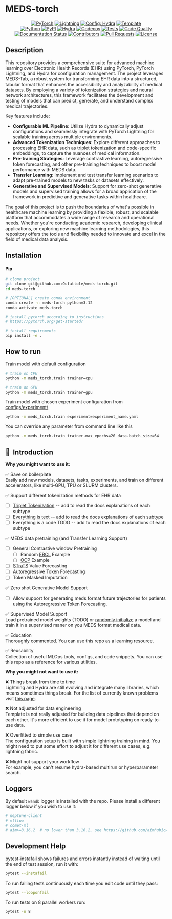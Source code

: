 # MEDS-torch

<p align="center">
  <a href="https://pytorch.org/get-started/locally/"><img alt="PyTorch" src="https://img.shields.io/badge/PyTorch-ee4c2c?logo=pytorch&logoColor=white"></a>
  <a href="https://pytorchlightning.ai/"><img alt="Lightning" src="https://img.shields.io/badge/-Lightning-792ee5?logo=pytorchlightning&logoColor=white"></a>
  <a href="https://hydra.cc/"><img alt="Config: Hydra" src="https://img.shields.io/badge/Config-Hydra-89b8cd"></a>
  <a href="https://github.com/ashleve/lightning-hydra-template"><img alt="Template" src="https://img.shields.io/badge/-Lightning--Hydra--Template-017F2F?style=flat&logo=github&labelColor=gray"></a><br>
  <a href="https://www.python.org/downloads/release/python-3100/"><img alt="Python" src="https://img.shields.io/badge/-Python_3.12+-blue?logo=python&logoColor=white"></a>
  <a href="https://pypi.org/project/meds-torch/"><img alt="PyPI" src="https://img.shields.io/badge/PyPI-v0.2.5-orange?logoColor=orange"></a>
  <a href="https://hydra.cc/"><img alt="Hydra" src="https://img.shields.io/badge/Config-Hydra_1.3-89b8cd"></a>
  <a href="https://codecov.io/gh/mmcdermott/MEDS_Tabular_AutoML"><img alt="Codecov" src="https://codecov.io/gh/mmcdermott/MEDS_Tabular_AutoML/graph/badge.svg?token=6GD05EDQ39"></a>
  <a href="https://github.com/Oufattole/meds-torch/actions/workflows/tests.yaml"><img alt="Tests" src="https://github.com/Oufattole/meds-torch/actions/workflows/tests.yaml/badge.svg"></a>
  <a href="https://github.com/Oufattole/meds-torch/actions/workflows/code-quality-main.yaml"><img alt="Code Quality" src="https://github.com/Oufattole/meds-torch/actions/workflows/code-quality-main.yaml/badge.svg"></a>
  <a href='https://meds-torch.readthedocs.io/en/latest/?badge=latest'><img src='https://readthedocs.org/projects/meds-torch/badge/?version=latest' alt='Documentation Status' /></a>
  <a href="https://github.com/Oufattole/meds-torch/graphs/contributors"><img alt="Contributors" src="https://img.shields.io/github/contributors/mmcdermott/MEDS_Tabular_AutoML.svg"></a>
  <a href="https://github.com/Oufattole/meds-torch/pulls"><img alt="Pull Requests" src="https://img.shields.io/badge/PRs-welcome-brightgreen.svg"></a>
  <a href="https://github.com/Oufattole/meds-torch#license"><img alt="License" src="https://img.shields.io/badge/License-MIT-green.svg?labelColor=gray"></a>
</p>
<!-- [![Paper](http://img.shields.io/badge/paper-arxiv.1001.2234-B31B1B.svg)](https://www.nature.com/articles/nature14539)
[![Conference](http://img.shields.io/badge/AnyConference-year-4b44ce.svg)](https://papers.nips.cc/paper/2020) -->

</div>

## Description

This repository provides a comprehensive suite for advanced machine learning over Electronic Health Records (EHR) using PyTorch, PyTorch Lightning, and Hydra for configuration management. The project leverages MEDS-Tab, a robust system for transforming EHR data into a structured, tabular format that enhances the accessibility and analyzability of medical datasets. By employing a variety of tokenization strategies and neural network architectures, this framework facilitates the development and testing of models that can predict, generate, and understand complex medical trajectories.

Key features include:

- **Configurable ML Pipeline**: Utilize Hydra to dynamically adjust configurations and seamlessly integrate with PyTorch Lightning for scalable training across multiple environments.
- **Advanced Tokenization Techniques**: Explore different approaches to processing EHR data, such as triplet tokenization and code-specific embeddings, to capture the nuances of medical information.
- **Pre-training Strategies**: Leverage contrastive learning, autoregressive token forecasting, and other pre-training techniques to boost model performance with MEDS data.
- **Transfer Learning**: Implement and test transfer learning scenarios to adapt pre-trained models to new tasks or datasets effectively.
- **Generative and Supervised Models**: Support for zero-shot generative models and supervised training allows for a broad application of the framework in predictive and generative tasks within healthcare.

The goal of this project is to push the boundaries of what's possible in healthcare machine learning by providing a flexible, robust, and scalable platform that accommodates a wide range of research and operational needs. Whether you're conducting academic research, developing clinical applications, or exploring new machine learning methodologies, this repository offers the tools and flexibility needed to innovate and excel in the field of medical data analysis.


## Installation

#### Pip

```bash
# clone project
git clone git@github.com:Oufattole/meds-torch.git
cd meds-torch

# [OPTIONAL] create conda environment
conda create -n meds-torch python=3.12
conda activate meds-torch

# install pytorch according to instructions
# https://pytorch.org/get-started/

# install requirements
pip install -e .
```


## How to run

Train model with default configuration

```bash
# train on CPU
python -m meds_torch.train trainer=cpu

# train on GPU
python -m meds_torch.train trainer=gpu
```

Train model with chosen experiment configuration from [configs/experiment/](configs/experiment/)

```bash
python -m meds_torch.train experiment=experiment_name.yaml
```

You can override any parameter from command line like this

```bash
python -m meds_torch.train trainer.max_epochs=20 data.batch_size=64
```

## 📌  Introduction

**Why you might want to use it:**

✅ Save on boilerplate <br>
Easily add new models, datasets, tasks, experiments, and train on different accelerators, like multi-GPU, TPU or SLURM clusters.

✅ Support different tokenization methods for EHR data <br>

- [ ] [Triplet Tokenization](https://github.com/Oufattole/meds-torch/issues/1) -- add to read the docs explanations of each subtype
- [ ] [Everything is text](https://github.com/Oufattole/meds-torch/issues/12) -- add to read the docs explanations of each subtype
- [ ] Everything is a code TODO -- add to read the docs explanations of each subtype

✅ MEDS data pretraining (and Transfer Learning Support) <br>

- [ ] General Contrastive window Pretraining
  - [ ] Random [EBCL](https://arxiv.org/abs/2312.10308) Example
  - [ ] [OCP](https://arxiv.org/abs/2111.02599) Example
- [ ] [STraTS](https://arxiv.org/abs/2107.14293) Value Forecasting
- [ ] Autoregressive Token Forecasting
- [ ] Token Masked Imputation

✅ Zero shot Generative Model Support <br>

- [ ] Allow support for generating meds format future trajectories for patients using the Autoregressive Token Forecasting.

✅ Supervised Model Support <br>
Load pretrained model weights (TODO) or [randomly initialize](https://github.com/Oufattole/meds-torch/issues/2) a model and train it in a supervised maner on you MEDS format medical data.

✅ Education <br>
Thoroughly commented. You can use this repo as a learning resource.

✅ Reusability <br>
Collection of useful MLOps tools, configs, and code snippets. You can use this repo as a reference for various utilities.

**Why you might not want to use it:**

❌ Things break from time to time <br>
Lightning and Hydra are still evolving and integrate many libraries, which means sometimes things break. For the list of currently known problems visit [this page](https://github.com/ashleve/lightning-hydra-template/labels/bug).

❌ Not adjusted for data engineering <br>
Template is not really adjusted for building data pipelines that depend on each other. It's more efficient to use it for model prototyping on ready-to-use data.

❌ Overfitted to simple use case <br>
The configuration setup is built with simple lightning training in mind. You might need to put some effort to adjust it for different use cases, e.g. lightning fabric.

❌ Might not support your workflow <br>
For example, you can't resume hydra-based multirun or hyperparameter search.


## Loggers

By default `wandb` logger is installed with the repo. Please install a different logger below if you wish to use it:
```python
# neptune-client
# mlflow
# comet-ml
# aim>=3.16.2  # no lower than 3.16.2, see https://github.com/aimhubio/aim/issues/2550
```

## Development Help

pytest-instafail shows failures and errors instantly instead of waiting until the end of test session, run it with:

```bash
pytest --instafail
```

To run failing tests continuously each time you edit code until they pass:

```bash
pytest --looponfail
```

To run tests on 8 parallel workers run:

```bash
pytest -n 8
```